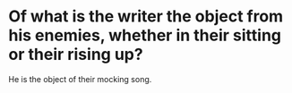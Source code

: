 # Of what is the writer the object from his enemies, whether in their sitting or their rising up?

He is the object of their mocking song.
